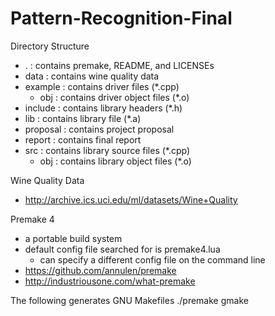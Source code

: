 Pattern-Recognition-Final
=========================

Directory Structure
- .        : contains premake, README, and LICENSEs
- data     : contains wine quality data
- example  : contains driver files (*.cpp)
  - obj  : contains driver object files (*.o)
- include  : contains library headers (*.h)
- lib      : contains library file (*.a)
- proposal : contains project proposal 
- report   : contains final report
- src      : contains library source files (*.cpp)
  - obj  : contains library object files (*.o)


Wine Quality Data
- http://archive.ics.uci.edu/ml/datasets/Wine+Quality


Premake 4
- a portable build system
- default config file searched for is premake4.lua
  - can specify a different config file on the command line
- https://github.com/annulen/premake
- http://industriousone.com/what-premake

The following generates GNU Makefiles
./premake gmake
